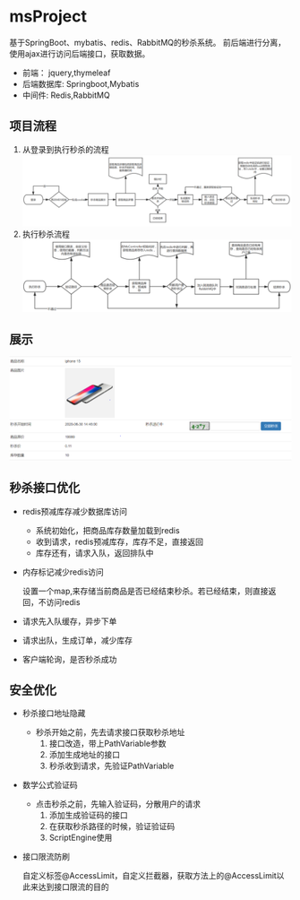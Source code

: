 # msProject
基于SpringBoot、mybatis、redis、RabbitMQ的秒杀系统。 前后端进行分离，使用ajax进行访问后端接口，获取数据。   
-  前端： jquery,thymeleaf
-  后端数据库: Springboot,Mybatis  
-  中间件: Redis,RabbitMQ  


## 项目流程
1. 从登录到执行秒杀的流程
![l1.PNG](./img/lc1.PNG)
2. 执行秒杀流程  
![l2.PNG](./img/lc2.png)
## 展示
![xq.PNG](./img/xq.png)

## 秒杀接口优化

- redis预减库存减少数据库访问

  - 系统初始化，把商品库存数量加载到redis
  - 收到请求，redis预减库存，库存不足，直接返回 
  - 库存还有，请求入队，返回排队中 

- 内存标记减少redis访问

  设置一个map,来存储当前商品是否已经结束秒杀。若已经结束，则直接返回，不访问redis

- 请求先入队缓存，异步下单

- 请求出队，生成订单，减少库存

- 客户端轮询，是否秒杀成功
## 安全优化

- 秒杀接口地址隐藏

  - 秒杀开始之前，先去请求接口获取秒杀地址
    1. 接口改造，带上PathVariable参数
    2. 添加生成地址的接口
    3. 秒杀收到请求，先验证PathVariable

- 数学公式验证码

  - 点击秒杀之前，先输入验证码，分散用户的请求
    1. 添加生成验证码的接口
    2. 在获取秒杀路径的时候，验证验证码
    3. ScriptEngine使用

- 接口限流防刷

  自定义标签@AccessLimit，自定义拦截器，获取方法上的@AccessLimit以此来达到接口限流的目的
